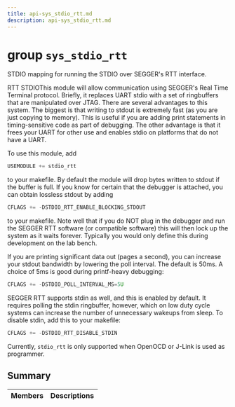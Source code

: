 ```yaml
---
title: api-sys_stdio_rtt.md
description: api-sys_stdio_rtt.md
---
```

# group `sys_stdio_rtt` 

STDIO mapping for running the STDIO over SEGGER's RTT interface.

RTT STDIOThis module will allow communication using SEGGER's Real Time Terminal protocol. Briefly, it replaces UART stdio with a set of ringbuffers that are manipulated over JTAG. There are several advantages to this system. The biggest is that writing to stdout is extremely fast (as you are just copying to memory). This is useful if you are adding print statements in timing-sensitive code as part of debugging. The other advantage is that it frees your UART for other use and enables stdio on platforms that do not have a UART.

To use this module, add

```cpp
USEMODULE += stdio_rtt
```

to your makefile. By default the module will drop bytes written to stdout if the buffer is full. If you know for certain that the debugger is attached, you can obtain lossless stdout by adding

```cpp
CFLAGS += -DSTDIO_RTT_ENABLE_BLOCKING_STDOUT
```

to your makefile. Note well that if you do NOT plug in the debugger and run the SEGGER RTT software (or compatible software) this will then lock up the system as it waits forever. Typically you would only define this during development on the lab bench.

If you are printing significant data out (pages a second), you can increase your stdout bandwidth by lowering the poll interval. The default is 50ms. A choice of 5ms is good during printf-heavy debugging:

```cpp
CFLAGS += -DSTDIO_POLL_INTERVAL_MS=5U
```

SEGGER RTT supports stdin as well, and this is enabled by default. It requires polling the stdin ringbuffer, however, which on low duty cycle systems can increase the number of unnecessary wakeups from sleep. To disable stdin, add this to your makefile:

```cpp
CFLAGS += -DSTDIO_RTT_DISABLE_STDIN
```

Currently, `stdio_rtt` is only supported when OpenOCD or J-Link is used as programmer.

## Summary

 Members                        | Descriptions                                
--------------------------------|---------------------------------------------

